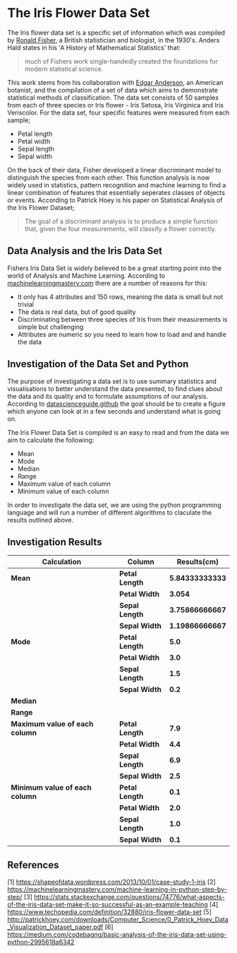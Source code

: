 # The Iris Flower Data Set

The Iris flower data set is a specific set of information which was compiled by [Ronald Fisher](https://en.wikipedia.org/wiki/Ronald_Fisher), a British statistician and biologist, in the 1930's. Anders Hald states in his 'A History of Mathematical Statistics' that: 

> much of Fishers work single-handedly created the foundations for modern statistical science. 

This work stems from his collaboration with [Edgar Anderson](https://en.wikipedia.org/wiki/Edgar_Anderson), an American botanist, and the compilation of a set of data which aims to demonstrate statistical methods of classification. The data set consists of 50 samples from each of three species or Iris flower - Iris Setosa, Iris Virginica and Iris Veriscolor. For the data set, four specific features were measured from each sample;

- Petal length
- Petal width
- Sepal length
- Sepal width

On the back of their data, Fisher developed a linear discriminant model to distinguish the species from each other. This function analysis is now widely used in statistics, pattern recognition and machine learning to find a linear combination of features that essentially seperates classes of objects or events. According to Patrick Hoey is his paper on Statistical Analysis of the Iris Flower Dataset; 

> The goal of a discriminant analysis is to produce a simple function that, given the four measurements, will classify a flower correctly. 

## Data Analysis and the Iris Data Set

Fishers Iris Data Set is widely believed to be a great starting point into the world of Analysis and Machine Learning. According to [machinelearningmastery.com](https://machinelearningmastery.com/machine-learning-in-python-step-by-step/) there are a number of reasons for this:

- It only has 4 attributes and 150 rows, meaning the data is small but not trivial
- The data is real data, but of good quality
- Discriminating between three species of Iris from their measurements is simple but challenging
- Attributes are numeric so you need to learn how to load and and handle the data

## Investigation of the Data Set and Python

The purpose of investigating a data set is to use summary statistics and visualisations to better understand the data presented, to find clues about the data and its quality and to formulate assumptions of our analysis. According to [datascienceguide.github](https://datascienceguide.github.io/exploratory-data-analysis) the goal should be to create a figure which anyone can look at in a few seconds and understand what is going on. 

The Iris Flower Data Set is compiled is an easy to read and from the data we aim to calculate the following:

- Mean
- Mode
- Median
- Range
- Maximum value of each column 
- Minimum value of each column

In order to investigate the data set, we are using the python programming language and will run a number of different algorithms to claculate the results outlined above.  

## Investigation Results

Calculation|Column|Results(cm)|
------------|------------|------------|
**Mean**|**Petal Length**|**5.84333333333**|
||**Petal Width**|**3.054**|
||**Sepal Length**|**3.75866666667**|
||**Sepal Width**|**1.19866666667**|
**Mode**|**Petal Length**|**5.0**|
||**Petal Width**|**3.0**|
||**Sepal Length**|**1.5**|
||**Sepal Width**|**0.2**|
**Median**|
**Range**|
**Maximum value of each column**|**Petal Length**|**7.9**|
||**Petal Width**|**4.4**|
||**Sepal Length**|**6.9**|
||**Sepal Width**|**2.5**|
**Minimum value of each column**|**Petal Length**|**0.1**|
||**Petal Width**|**2.0**|
||**Sepal Length**|**1.0**|
||**Sepal Width**|**0.1**|


## References
[1] https://shapeofdata.wordpress.com/2013/10/01/case-study-1-iris
[2] https://machinelearningmastery.com/machine-learning-in-python-step-by-step/
[3] https://stats.stackexchange.com/questions/74776/what-aspects-of-the-iris-data-set-make-it-so-successful-as-an-example-teaching
[4] https://www.techopedia.com/definition/32880/iris-flower-data-set
[5] http://patrickhoey.com/downloads/Computer_Science/0_Patrick_Hoey_Data_Visualization_Dataset_paper.pdf
[6] https://medium.com/codebagng/basic-analysis-of-the-iris-data-set-using-python-2995618a6342

